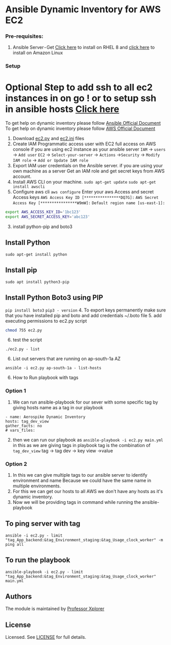 # Ansible Dynamic Inventory for AWS EC2
### Pre-requisites:
1. Ansible Server - Get [Click here](https://docs.ansible.com/ansible/latest/user_guide/intro_dynamic_inventory.html#inventory-script-example-aws-ec2) to install on RHEL 8 and [click here](https://aws.amazon.com/blogs/apn/getting-started-with-ansible-and-dynamic-amazon-ec2-inventory-management/) to install on Amazon Linux
### Setup
# Optional Step to add ssh to all ec2 instances in on go ! or to setup ssh in ansible hosts [Click here](https://github.com/professorxplorer/Ansible-Dynamic-Inventory/tree/master/playbook-to-add-ssh-key)
To get help on dynamic inventory please follow [Ansible Official Document](https://docs.ansible.com/ansible/latest/user_guide/intro_dynamic_inventory.html#inventory-script-example-aws-ec2)
To get help on dynamic inventory please follow [AWS Official Document](https://aws.amazon.com/blogs/apn/getting-started-with-ansible-and-dynamic-amazon-ec2-inventory-management/)
1. Download [ec2.py](https://github.com/professorxplorer/Ansible-Dynamic-Inventory/blob/master/Ansible-dynamic-inventory/ec2.py) and [ec2.ini](https://github.com/professorxplorer/Ansible-Dynamic-Inventory/blob/master/Ansible-dynamic-inventory/ec2.ini) files
2. Create IAM Programmatic access user with EC2 full access on AWS console if you are using ec2 instance as your ansible server
`IAM` → `users` → `Add user`
`EC2` → `Select-your-server` → `Actions` →`Security` → `Modify IAM role` → `Add or Update IAM role`
2. Export IAM user credentials on the Ansible server. if you are using your own machine as a server
Get an IAM role and get secret keys from AWS account.
2. Install AWS CLI on your machine.
```sudo apt-get update```
``` sudo apt-get install awscli ```
2. Configure aws cli
``` aws configure ```
Enter your aws Access and secret Access keys
``` AWS Access Key ID [****************DQ7G]: ```
``` AWS Secret Access Key [****************W9mW]: ```
``` Default region name [us-east-1]: ```
```bash
export AWS_ACCESS_KEY_ID='1bc123'
export AWS_SECRET_ACCESS_KEY='abc123'
```
3. install python-pip and boto3
## Install Python
``` sudo apt-get install python ```
## Install pip
``` sudo apt install python3-pip ```
## Install Python Boto3 using PIP
``` pip install boto3 ```
``` pip3 - version ```
4. To export keys permanently make sure that you have installed pip and boto and add credentials ~/.boto file
5. add executing permissions to ec2.py script
```sh
chmod 755 ec2.py
```
6. test the script
```
./ec2.py - list
```
6. List out servers that are running on ap-south-1a AZ
```
ansible -i ec2.py ap-south-1a - list-hosts
```
6. How to Run playbook with tags
### Option 1
1. We can run ansible-playbook for our sever with some specific tag by giving hosts name as a tag in our playbook
``` - -
- name: Aerospike Dynamic Inventory
hosts: tag_dev_view
gather_facts: no
# vars_files:
```
2. then we can run our playbook as
``` ansible-playbook -i ec2.py main.yml ```
in this as we are giving tags in playbook tag is the combination of ```tag_dev_view``` tag → tag dev → key view →value
### Option 2
1. In this we can give multiple tags to our ansible server to identify environment and name Because we could have the same name in multiple environments.
2. For this we can get our hosts to all AWS we don't have any hosts as it's dynamic inventory.
3. Now we will be providing tags in command while running the ansible-playbook
## To ping server with tag
``` ansible -i ec2.py - limit "tag_App_backend:&tag_Environment_staging:&tag_Usage_clock_worker" -m ping all ```
## To run the playbook
``` ansible-playbook -i ec2.py - limit "tag_App_backend:&tag_Environment_staging:&tag_Usage_clock_worker" main.yml ```
## Authors
The module is maintained by  [Professor Xplorer](https://professorexplorer.github.io/)
## License
Licensed. See [LICENSE]() for full details.